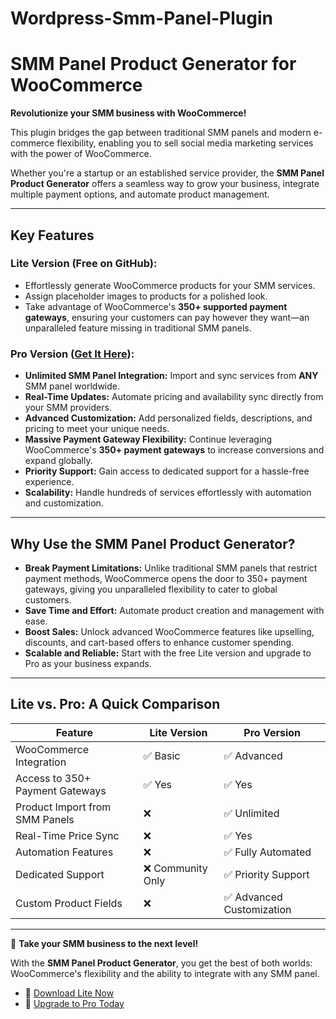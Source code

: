 # Wordpress-Smm-Panel-Plugin

 <h1>SMM Panel Product Generator for WooCommerce</h1>

<p><strong>Revolutionize your SMM business with WooCommerce!</strong></p>
<p>This plugin bridges the gap between traditional SMM panels and modern e-commerce flexibility, enabling you to sell social media marketing services with the power of WooCommerce.</p>
<p>Whether you're a startup or an established service provider, the <strong>SMM Panel Product Generator</strong> offers a seamless way to grow your business, integrate multiple payment options, and automate product management.</p>

<hr>

<h2>Key Features</h2>

<h3>Lite Version (Free on GitHub):</h3>
<ul>
  <li>Effortlessly generate WooCommerce products for your SMM services.</li>
  <li>Assign placeholder images to products for a polished look.</li>
  <li>Take advantage of WooCommerce's <strong>350+ supported payment gateways</strong>, ensuring your customers can pay however they want—an unparalleled feature missing in traditional SMM panels.</li>
</ul>

<h3>Pro Version (<a href="https://plugin.smmpanelexperts.com" target="_blank">Get It Here</a>):</h3>
<ul>
  <li><strong>Unlimited SMM Panel Integration:</strong> Import and sync services from <strong>ANY</strong> SMM panel worldwide.</li>
  <li><strong>Real-Time Updates:</strong> Automate pricing and availability sync directly from your SMM providers.</li>
  <li><strong>Advanced Customization:</strong> Add personalized fields, descriptions, and pricing to meet your unique needs.</li>
  <li><strong>Massive Payment Gateway Flexibility:</strong> Continue leveraging WooCommerce's <strong>350+ payment gateways</strong> to increase conversions and expand globally.</li>
  <li><strong>Priority Support:</strong> Gain access to dedicated support for a hassle-free experience.</li>
  <li><strong>Scalability:</strong> Handle hundreds of services effortlessly with automation and customization.</li>
</ul>

<hr>

<h2>Why Use the SMM Panel Product Generator?</h2>
<ul>
  <li><strong>Break Payment Limitations:</strong> Unlike traditional SMM panels that restrict payment methods, WooCommerce opens the door to 350+ payment gateways, giving you unparalleled flexibility to cater to global customers.</li>
  <li><strong>Save Time and Effort:</strong> Automate product creation and management with ease.</li>
  <li><strong>Boost Sales:</strong> Unlock advanced WooCommerce features like upselling, discounts, and cart-based offers to enhance customer spending.</li>
  <li><strong>Scalable and Reliable:</strong> Start with the free Lite version and upgrade to Pro as your business expands.</li>
</ul>

<hr>

<h2>Lite vs. Pro: A Quick Comparison</h2>

<table>
  <thead>
    <tr>
      <th>Feature</th>
      <th>Lite Version</th>
      <th>Pro Version</th>
    </tr>
  </thead>
  <tbody>
    <tr>
      <td>WooCommerce Integration</td>
      <td>✅ Basic</td>
      <td>✅ Advanced</td>
    </tr>
    <tr>
      <td>Access to 350+ Payment Gateways</td>
      <td>✅ Yes</td>
      <td>✅ Yes</td>
    </tr>
    <tr>
      <td>Product Import from SMM Panels</td>
      <td>❌</td>
      <td>✅ Unlimited</td>
    </tr>
    <tr>
      <td>Real-Time Price Sync</td>
      <td>❌</td>
      <td>✅ Yes</td>
    </tr>
    <tr>
      <td>Automation Features</td>
      <td>❌</td>
      <td>✅ Fully Automated</td>
    </tr>
    <tr>
      <td>Dedicated Support</td>
      <td>❌ Community Only</td>
      <td>✅ Priority Support</td>
    </tr>
    <tr>
      <td>Custom Product Fields</td>
      <td>❌</td>
      <td>✅ Advanced Customization</td>
    </tr>
  </tbody>
</table>

<hr>

<p>🚀 <strong>Take your SMM business to the next level!</strong></p>
<p>With the <strong>SMM Panel Product Generator</strong>, you get the best of both worlds: WooCommerce's flexibility and the ability to integrate with any SMM panel.</p>

<ul>
  <li>🔗 <a href="https://github.com/your-repo-link" target="_blank">Download Lite Now</a></li>
  <li>💎 <a href="https://plugin.smmpanelexperts.com" target="_blank">Upgrade to Pro Today</a></li>
</ul>
